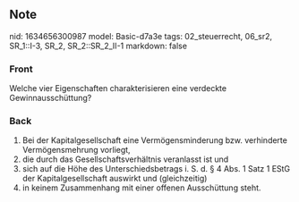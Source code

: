 ## Note
nid: 1634656300987
model: Basic-d7a3e
tags: 02_steuerrecht, 06_sr2, SR_1::I-3, SR_2, SR_2::SR_2_II-1
markdown: false

### Front
Welche vier Eigenschaften charakterisieren eine verdeckte Gewinnausschüttung?

### Back
<ol><li>Bei der Kapitalgesellschaft eine Vermögensminderung bzw. verhinderte Vermögensmehrung vorliegt,</li><li>die durch das Gesellschaftsverhältnis veranlasst ist und</li><li>sich auf die Höhe des Unterschiedsbetrags i. S. d. § 4 Abs. 1 Satz 1 EStG der Kapitalgesellschaft auswirkt und (gleichzeitig)</li><li>in keinem Zusammenhang mit einer offenen Ausschüttung steht.</li></ol>
